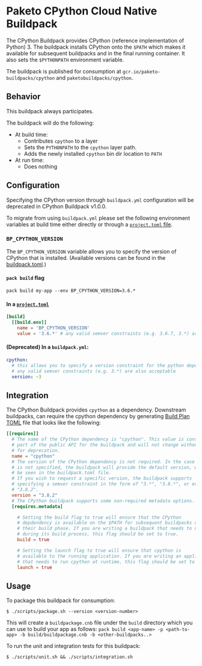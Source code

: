 # Paketo CPython Cloud Native Buildpack
The CPython Buildpack provides CPython (reference implementation of Python) 3.
The buildpack installs CPython onto the `$PATH` which makes it available for
subsequent buildpacks and in the final running container. It also sets the
`$PYTHONPATH` environment variable.

The buildpack is published for consumption at `gcr.io/paketo-buildpacks/cpython` and
`paketobuildpacks/cpython`.

## Behavior
This buildpack always participates.

The buildpack will do the following:
* At build time:
  - Contributes `cpython` to a layer
  - Sets the `PYTHONPATH` to the `cpython` layer path.
  - Adds the newly installed `cpython` bin dir location to `PATH`
* At run time:
  - Does nothing

## Configuration

Specifying the CPython version through `buildpack.yml` configuration
will be deprecated in CPython Buildpack v1.0.0.

To migrate from using `buildpack.yml` please set the following environment
variables at build time either directly  or through a [`project.toml`
file](https://github.com/buildpacks/spec/blob/main/extensions/project-descriptor.md).

### `BP_CPYTHON_VERSION`
The `BP_CPYTHON_VERSION` variable allows you to specify the version of CPython
that is installed. (Available versions can be found in the
[buildpack.toml](./buildpack.toml).)

#### `pack build` flag
```shell
pack build my-app --env BP_CPYTHON_VERSION=3.6.*
```

#### In a [`project.toml`](https://github.com/buildpacks/spec/blob/main/extensions/project-descriptor.md)
```toml
[build]
  [[build.env]]
    name = 'BP_CPYTHON_VERSION'
    value = '3.6.*' # any valid semver constraints (e.g. 3.6.7, 3.*) are acceptable
```

#### (Deprecated) In a `buildpack.yml`:

```yaml
cpython:
  # this allows you to specify a version constraint for the python depdendency
  # any valid semver constraints (e.g. 3.*) are also acceptable
  version: ~3
```

## Integration

The CPython Buildpack provides `cpython` as a dependency. Downstream
buildpacks, can require the cpython dependency by generating [Build Plan
TOML](https://github.com/buildpacks/spec/blob/master/buildpack.md#build-plan-toml)
file that looks like the following:

```toml
[[requires]]
  # The name of the CPython dependency is "cpython". This value is considered
  # part of the public API for the buildpack and will not change without a plan
  # for deprecation.
  name = "cpython"
  # The version of the CPython dependency is not required. In the case it
  # is not specified, the buildpack will provide the default version, which can
  # be seen in the buildpack.toml file.
  # If you wish to request a specific version, the buildpack supports
  # specifying a semver constraint in the form of "3.*", "3.8.*", or even
  # "3.8.2".
  version = "3.8.2"
  # The CPython buildpack supports some non-required metadata options.
  [requires.metadata]

    # Setting the build flag to true will ensure that the CPython
    # depdendency is available on the $PATH for subsequent buildpacks during
    # their build phase. If you are writing a buildpack that needs to use CPython
    # during its build process, this flag should be set to true.
    build = true

    # Setting the launch flag to true will ensure that cpython is
    # available to the running application. If you are writing an application
    # that needs to run cpython at runtime, this flag should be set to true.
    launch = true
```

## Usage

To package this buildpack for consumption:

```
$ ./scripts/package.sh --version <version-number>
```

This will create a `buildpackage.cnb` file under the `build` directory which you
can use to build your app as follows:
`pack build <app-name> -p <path-to-app> -b build/buildpackage.cnb -b <other-buildpacks..>`

To run the unit and integration tests for this buildpack:
```
$ ./scripts/unit.sh && ./scripts/integration.sh
```
